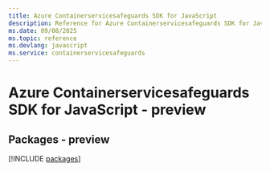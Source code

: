 ```yaml
---
title: Azure Containerservicesafeguards SDK for JavaScript
description: Reference for Azure Containerservicesafeguards SDK for JavaScript
ms.date: 09/08/2025
ms.topic: reference
ms.devlang: javascript
ms.service: containerservicesafeguards
---
```

# Azure Containerservicesafeguards SDK for JavaScript - preview
## Packages - preview
[!INCLUDE [packages](containerservicesafeguards-index.md)]